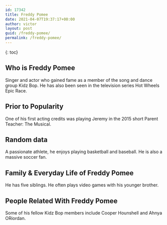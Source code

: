 ```yaml
---
id: 17342
title: Freddy Pomee
date: 2021-04-07T19:37:17+00:00
author: victor
layout: post
guid: /freddy-pomee/
permalink: /freddy-pomee/
---
```



{: toc}


## Who is Freddy Pomee



Singer and actor who gained fame as a member of the song and dance group Kidz Bop. He has also been seen in the television series Hot Wheels Epic Race.

                
                
                
## Prior to Popularity



One of his first acting credits was playing Jeremy in the 2015 short Parent Teacher: The Musical. 

                
                
                
## Random data



A passionate athlete, he enjoys playing basketball and baseball. He is also a massive soccer fan. 

                
                
                
## Family & Everyday Life of Freddy Pomee



He has five siblings. He often plays video games with his younger brother. 

                
                
                
## People Related With Freddy Pomee



Some of his fellow Kidz Bop members include Cooper Hounshell and Ahnya ORiordan. 

                
              
            
          
          
          